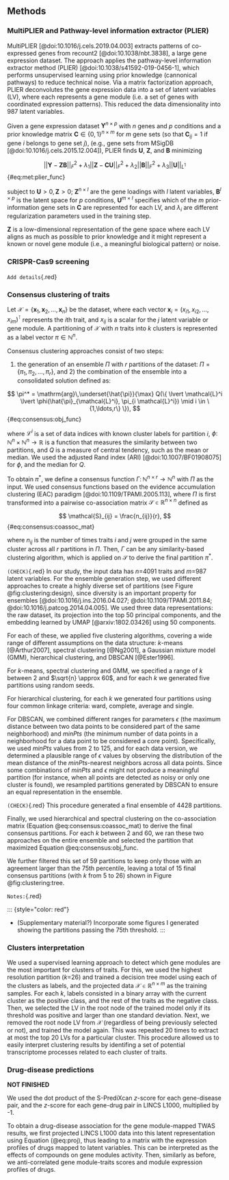 ## Methods

### MultiPLIER and Pathway-level information extractor (PLIER)

MultiPLIER [@doi:10.1016/j.cels.2019.04.003] extracts patterns of co-expressed genes from recount2 [@doi:10.1038/nbt.3838], a large gene expression dataset.
The approach applies the pathway-level information extractor method (PLIER) [@doi:10.1038/s41592-019-0456-1], which performs unsupervised learning using prior knowledge (cannonical pathways) to reduce technical noise.
Via a matrix factorization approach, PLIER deconvolutes the gene expression data into a set of latent variables (LV), where each represents a gene module (i.e. a set of genes with coordinated expression patterns).
This reduced the data dimensionality into 987 latent variables.

Given a gene expression dataset $\mathbf{Y}^{n \times p}$ with $n$ genes and $p$ conditions and a prior knowledge matrix $\mathbf{C} \in \{0,1\}^{n \times m}$ for $m$ gene sets (so that $\mathbf{C}_{ij} = 1$ if gene $i$ belongs to gene set $j$), (e.g., gene sets from MSigDB [@doi:10.1016/j.cels.2015.12.004]), PLIER finds $\mathbf{U}$, $\mathbf{Z}$, and $\mathbf{B}$ minimizing

$$
||\mathbf{Y} - \mathbf{Z}\mathbf{B}||^{2}_{F} + \lambda_1 ||\mathbf{Z} - \mathbf{C}\mathbf{U}||^{2}_{F} + \lambda_2 ||\mathbf{B}||^{2}_{F} + \lambda_3 ||\mathbf{U}||_{L^1}
$$ {#eq:met:plier_func}

subject to $\mathbf{U}>0, \mathbf{Z}>0$;
$\mathbf{Z}^{n \times l}$ are the gene loadings with $l$ latent variables,
$\mathbf{B}^{l \times p}$ is the latent space for $p$ conditions,
$\mathbf{U}^{m \times l}$ specifies which of the $m$ prior-information gene sets in $\mathbf{C}$ are represented for each LV,
and $\lambda_i$ are different regularization parameters used in the training step.
<!--  -->
$\mathbf{Z}$ is a low-dimensional representation of the gene space where each LV aligns as much as possible to prior knowledge and it might represent a known or novel gene module (i.e., a meaningful biological pattern) or noise.


### CRISPR-Cas9 screening

`Add details`{.red}


### Consensus clustering of traits

<!-- We used a consensus clustering approach [@Strehl2002; @doi:10.1109/TPAMI.2005.113; @doi:10.1109/TKDE.2014.2316512; @doi:10.1109/TKDE.2019.2903410] to discover groups of traits similarly affected by the same transcriptional processes. -->
<!-- It has been shown that this approach generates more robust solutions than individual clustering runs, and they more accurately represent the underlying structure of data. -->
<!--  -->
Let $\mathcal{X} = \{\mathbf{x}_1, \mathbf{x}_2, \ldots, \mathbf{x}_n\}$ be the dataset, where each vector $\mathbf{x}_i = (x_{i1}, x_{i2}, \ldots, x_{im})^\intercal$ represents the $i$th trait, and $x_{ij}$ is a scalar for the $j$ latent variable or gene module.
A partitioning of $\mathcal{X}$ with $n$ traits into $k$ clusters is represented as a label vector $\pi \in \mathbb{N}^n$.
<!--  -->
Consensus clustering approaches consist of two steps:
1) the generation of an ensemble $\Pi$ with $r$ partitions of the dataset: $\Pi=\{\pi_1, \pi_2, \ldots, \pi_r\}$,
and 2) the combination of the ensemble into a consolidated solution defined as:

$$
\pi^* = \mathrm{arg}\,\underset{\hat{\pi}}{\max} Q(\{ \lvert \mathcal{L}^i \lvert \phi(\hat{\pi}_{\mathcal{L}^i}, \pi_{i \mathcal{L}^i}) \mid i \in \{1,\ldots,r\} \}),
$$ {#eq:consensus:obj_func}

where $\mathcal{L}^i$ is a set of data indices with known cluster labels for partition $i$,
$\phi\colon \mathbb{N}^n \times \mathbb{N}^n \to \mathbb{R}$ is a function that measures the similarity between two partitions,
and $Q$ is a measure of central tendency, such as the mean or median.
We used the adjusted Rand index (ARI) [@doi:10.1007/BF01908075] for $\phi$, and the median for $Q$.
<!--  -->
To obtain $\pi^*$, we define a consensus function $\Gamma\colon \mathbb{N}^{n \times r} \to \mathbb{N}^n$ with $\Pi$ as the input.
We used consensus functions based on the evidence accumulation clustering (EAC) paradigm [@doi:10.1109/TPAMI.2005.113], where $\Pi$ is first transformed into a pairwise co-association matrix $\mathcal{S} \in \mathbb{R}^{n \times n}$ defined as

$$
\mathcal{S}_{ij} = \frac{n_{ij}}{r},
$$ {#eq:consensus:coassoc_mat}

where $n_{ij}$ is the number of times traits $i$ and $j$ were grouped in the same cluster across all $r$ partitions in $\Pi$.
Then, $\Gamma$ can be any similarity-based clustering algorithm, which is applied on $\mathcal{S}$ to derive the final partition $\pi^*$.
<!-- We used two EAC-based consensus functions: one based on hierarchical clustering and the other based on spectral clustering.
For each $k$, we took the partition that maximized Equation @eq:consensus:obj_func. -->


`(CHECK)`{.red} In our study, the input data has $n$=4091 traits and $m$=987 latent variables.
For the ensemble generation step, we used different approaches to create a highly diverse set of partitions (see Figure @fig:clustering:design), since diversity is an important property for ensembles [@doi:10.1016/j.ins.2016.04.027; @doi:10.1109/TPAMI.2011.84; @doi:10.1016/j.patcog.2014.04.005].
We used three data representations: the raw dataset, its projection into the top 50 principal components, and the embedding learned by UMAP [@arxiv:1802.03426] using 50 components.
<!--  -->
For each of these, we applied five clustering algorithms, covering a wide range of different assumptions on the data structure: $k$-means [@Arthur2007], spectral clustering [@Ng2001], a Gaussian mixture model (GMM), hierarchical clustering, and DBSCAN [@Ester1996].
<!--  -->
For $k$-means, spectral clustering and GMM, we specified a range of $k$ between 2 and $\sqrt{n} \approx 60$, and for each $k$ we generated five partitions using random seeds.
<!--  -->
For hierarchical clustering, for each $k$ we generated four partitions using four common linkage criteria: ward, complete, average and single.
<!--  -->
For DBSCAN, we combined different ranges for parameters $\epsilon$ (the maximum distance between two data points to be considered part of the same neighborhood) and *minPts* (the minimum number of data points in a neighborhood for a data point to be considered a core point).
Specifically, we used *minPts* values from 2 to 125, and for each data version, we determined a plausible range of $\epsilon$ values by observing the distribution of the mean distance of the *minPts*-nearest neighbors across all data points.
Since some combinations of *minPts* and $\epsilon$ might not produce a meaningful partition (for instance, when all points are detected as noisy or only one cluster is found), we resampled partitions generated by DBSCAN to ensure an equal representation in the ensemble.
<!--  -->
`(CHECK)`{.red} This procedure generated a final ensemble of 4428 partitions.


Finally, we used hierarchical and spectral clustering on the co-association matrix (Equation @eq:consensus:coassoc_mat) to derive the final consensus partitions.
For each $k$ between 2 and 60, we ran these two approaches on the entire ensemble and selected the partition that maximized Equation @eq:consensus:obj_func.
<!--  -->
We further filtered this set of 59 partitions to keep only those with an agreement larger than the 75th percentile, leaving a total of 15 final consensus partitions (with $k$ from 5 to 26) shown in Figure @fig:clustering:tree.


`Notes:`{.red}

::: {style="color: red"}
- (Supplementary material?) Incorporate some figures I generated showing the partitions passing the 75th threshold.
:::


### Clusters interpretation

We used a supervised learning approach to detect which gene modules are the most important for clusters of traits.
For this, we used the highest resolution partition ($k$=26) and trained a decision tree model using each of the clusters as labels, and the projected data $\mathcal{X} \in \mathbb{R}^{n \times m}$ as the training samples.
For each $k$, labels consisted in a binary array with the current cluster as the positive class, and the rest of the traits as the negative class.
Then, we selected the LV in the root node of the trained model only if its threshold was positive and larger than one standard deviation.
Next, we removed the root node LV from $\mathcal{X}$ (regardless of being previously selected or not), and trained the model again.
This was repeated 20 times to extract at most the top 20 LVs for a particular cluster.
This procedure allowed us to easily interpret clustering results by identifing a set of potential transcriptome processes related to each cluster of traits.


### Drug-disease predictions

**NOT FINISHED**

We used the dot product of the S-PrediXcan $z$-score for each gene-disease pair, and the $z$-score for each gene-drug pair in LINCS L1000, multiplied by -1.

To obtain a drug-disease association for the gene module-mapped TWAS results, we first projected LINCS L1000 data into this latent representation using Equation (@eq:proj), thus leading to a matrix with the expression profiles of drugs mapped to latent variables.
This can be interpreted as the effects of compounds on gene modules activity.
Then, similarly as before, we anti-correlated gene module-traits scores and module expression profiles of drugs.
